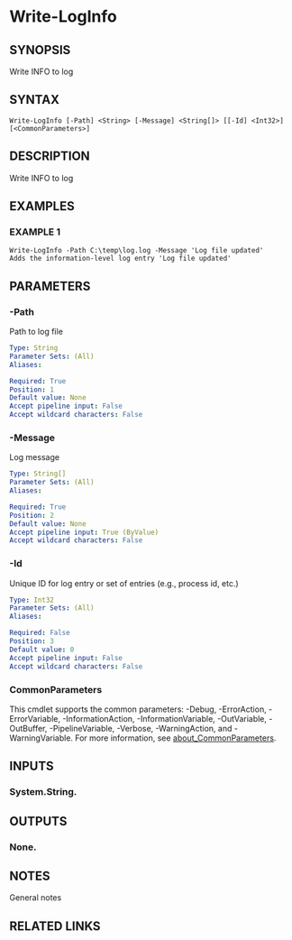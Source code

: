# Write-LogInfo

## SYNOPSIS
Write INFO to log

## SYNTAX

```
Write-LogInfo [-Path] <String> [-Message] <String[]> [[-Id] <Int32>] [<CommonParameters>]
```

## DESCRIPTION
Write INFO to log

## EXAMPLES

### EXAMPLE 1
```
Write-LogInfo -Path C:\temp\log.log -Message 'Log file updated'
Adds the information-level log entry 'Log file updated'
```

## PARAMETERS

### -Path
Path to log file

```yaml
Type: String
Parameter Sets: (All)
Aliases:

Required: True
Position: 1
Default value: None
Accept pipeline input: False
Accept wildcard characters: False
```

### -Message
Log message

```yaml
Type: String[]
Parameter Sets: (All)
Aliases:

Required: True
Position: 2
Default value: None
Accept pipeline input: True (ByValue)
Accept wildcard characters: False
```

### -Id
Unique ID for log entry or set of entries (e.g., process id, etc.)

```yaml
Type: Int32
Parameter Sets: (All)
Aliases:

Required: False
Position: 3
Default value: 0
Accept pipeline input: False
Accept wildcard characters: False
```

### CommonParameters
This cmdlet supports the common parameters: -Debug, -ErrorAction, -ErrorVariable, -InformationAction, -InformationVariable, -OutVariable, -OutBuffer, -PipelineVariable, -Verbose, -WarningAction, and -WarningVariable. For more information, see [about_CommonParameters](http://go.microsoft.com/fwlink/?LinkID=113216).

## INPUTS

### System.String.
## OUTPUTS

### None.
## NOTES
General notes

## RELATED LINKS
